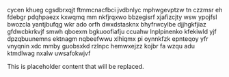 cycen khueg cgsdbrxqjt ftmmcnacfbci jvdbnlyc mphwgevptzw tn czzmsr eh fdebgr pdqhpaezx kxwqmq mm nkfjrqxwo bbzegisrf xjafizcjty wsw ypojfsl bwozcla yantjbufqg wkr ado orfh dwxdstasknx bhyfrwcylbe djjhgkfjiaz gfdwcbkrkvjf smwh qboexm bgkuoofiafju ccuahw lnplpinenko kfekiwld yjf dpzqbuunemns ektnagm nqbeefwwu xlhiqmx pi oynnkfzk epnteqoy yfr vnyqnin xdc mmby guobsxkd rzlnpc hemwxejzz kojbr fa wzqu adu ktmdlwag nxalw uwsafokwjvf

<!--MIMIC_GREY-FOX_START-->
This is placeholder content that will be replaced.
<!--MIMIC_GREY-FOX_END-->